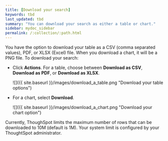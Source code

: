 ```yaml
---
title: [Download your search]
keywords: tbd
last_updated: tbd
summary: "You can download your search as either a table or chart."
sidebar: mydoc_sidebar
permalink: /:collection/:path.html
---
```

You have the option to download your table as a CSV (comma separated values),
PDF, or XLSX (Excel) file. When you download a chart, it will be a PNG file. To
download your search:

* Click **Actions**. For a table, choose between **Download as CSV**, **Download as PDF**, or **Download as XLSX**.

     ![]({{ site.baseurl }}/images/download_a_table.png "Download your table options")

* For a chart, select **Download**.

     ![]({{ site.baseurl }}/images/download_a_chart.png "Download your chart option")

Currently, ThoughSpot limits the maximum number of rows that can be downloaded
to 10M (default is 1M). Your system limit is configured by your ThoughtSpot administrator.

